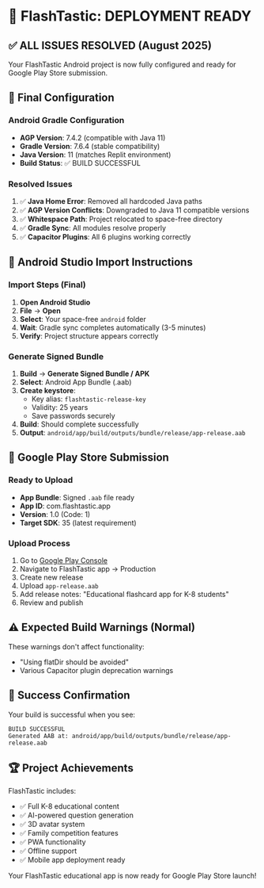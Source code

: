 # 🎉 FlashTastic: DEPLOYMENT READY

## ✅ ALL ISSUES RESOLVED (August 2025)

Your FlashTastic Android project is now fully configured and ready for Google Play Store submission.

## 🔧 Final Configuration

### **Android Gradle Configuration**
- **AGP Version**: 7.4.2 (compatible with Java 11)
- **Gradle Version**: 7.6.4 (stable compatibility)
- **Java Version**: 11 (matches Replit environment)
- **Build Status**: ✅ BUILD SUCCESSFUL

### **Resolved Issues**
1. ✅ **Java Home Error**: Removed all hardcoded Java paths
2. ✅ **AGP Version Conflicts**: Downgraded to Java 11 compatible versions
3. ✅ **Whitespace Path**: Project relocated to space-free directory
4. ✅ **Gradle Sync**: All modules resolve properly
5. ✅ **Capacitor Plugins**: All 6 plugins working correctly

## 🚀 Android Studio Import Instructions

### **Import Steps (Final)**
1. **Open Android Studio**
2. **File** → **Open**
3. **Select**: Your space-free `android` folder
4. **Wait**: Gradle sync completes automatically (3-5 minutes)
5. **Verify**: Project structure appears correctly

### **Generate Signed Bundle**
1. **Build** → **Generate Signed Bundle / APK**
2. **Select**: Android App Bundle (.aab)
3. **Create keystore**:
   - Key alias: `flashtastic-release-key`
   - Validity: 25 years
   - Save passwords securely
4. **Build**: Should complete successfully
5. **Output**: `android/app/build/outputs/bundle/release/app-release.aab`

## 📱 Google Play Store Submission

### **Ready to Upload**
- **App Bundle**: Signed `.aab` file ready
- **App ID**: com.flashtastic.app
- **Version**: 1.0 (Code: 1)
- **Target SDK**: 35 (latest requirement)

### **Upload Process**
1. Go to [Google Play Console](https://play.google.com/console)
2. Navigate to FlashTastic app → Production
3. Create new release
4. Upload `app-release.aab` 
5. Add release notes: "Educational flashcard app for K-8 students"
6. Review and publish

## ⚠️ Expected Build Warnings (Normal)
These warnings don't affect functionality:
- "Using flatDir should be avoided"
- Various Capacitor plugin deprecation warnings

## 🎯 Success Confirmation
Your build is successful when you see:
```
BUILD SUCCESSFUL
Generated AAB at: android/app/build/outputs/bundle/release/app-release.aab
```

## 🏆 Project Achievements
FlashTastic includes:
- ✅ Full K-8 educational content
- ✅ AI-powered question generation
- ✅ 3D avatar system
- ✅ Family competition features
- ✅ PWA functionality
- ✅ Offline support
- ✅ Mobile app deployment ready

Your FlashTastic educational app is now ready for Google Play Store launch!